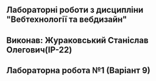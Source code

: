 ## Лабораторні роботи з дисципліни "Вебтехнології та вебдизайн"

## Виконав: Жураковський Станіслав Олегович(ІР-22)
## Лабораторна робота №1 (Варіант 9)